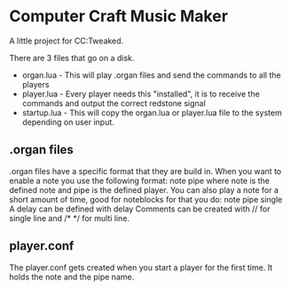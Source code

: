 # Computer Craft Music Maker
A little project for CC:Tweaked.

There are 3 files that go on a disk.
- organ.lua - This will play .organ files and send the commands to all the players
- player.lua - Every player needs this "installed", it is to receive the commands and output the correct redstone signal
- startup.lua - This will copy the organ.lua or player.lua file to the system depending on user input.

## .organ files
.organ files have a specific format that they are build in.
When you want to enable a note you use the following format: note <NOTE> pipe <pipe> where note is the defined note and pipe is the defined player.
You can also play a note for a short amount of time, good for noteblocks for that you do: note <NOTE> pipe <pipe> single
A delay can be defined with delay <SECONDS>
Comments can be created with // for single line and /* */ for multi line.

## player.conf
The player.conf gets created when you start a player for the first time. It holds the note and the pipe name.

